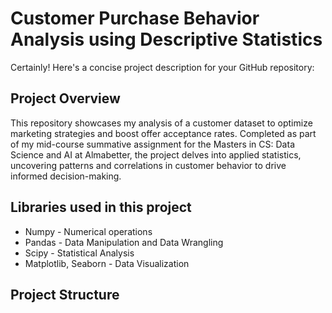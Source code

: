 # Customer Purchase Behavior Analysis using Descriptive Statistics
Certainly! Here's a concise project description for your GitHub repository:
## Project Overview
This repository showcases my analysis of a customer dataset to optimize marketing strategies and boost offer acceptance rates. Completed as part of my mid-course summative assignment for the Masters in CS: Data Science and AI at Almabetter, the project delves into applied statistics, uncovering patterns and correlations in customer behavior to drive informed decision-making.
## Libraries used in this project
* Numpy - Numerical operations
* Pandas - Data Manipulation and Data Wrangling
* Scipy - Statistical Analysis
* Matplotlib, Seaborn - Data Visualization
## Project Structure
